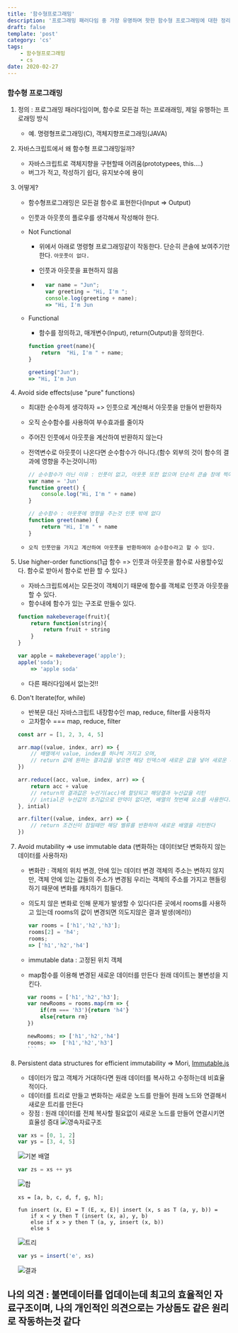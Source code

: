 ```yaml
---
title: '함수형프로그래밍'
description: '프로그래밍 패러다임 중 가장 유명하며 핫한 함수형 프로그래밍에 대한 정리'
draft: false
template: 'post'
category: 'cs'
tags:
    - 함수형프로그래밍
    - cs
date: 2020-02-27
---
```


### 함수형 프로그래밍

1. 정의 : 프로그래밍 패러다임이며, 함수로 모든걸 하는 프로래래밍, 제일 유행하는 프로래밍 방식
    - 예. 명령형프로그래밍(C), 객체지향프로그래밍(JAVA)
2. 자바스크립트에서 왜 함수형 프로그래밍일까?
    - 자바스크립트로 객체지향을 구현할때 어려움(prototypees, this....)
    - 버그가 적고, 작성하기 쉽다, 유지보수에 용이
3. 어떻게?

    - 함수형프로그래밍은 모든걸 함수로 표현한다(Input => Output)
    - 인풋과 아웃풋의 플로우를 생각해서 작성해야 한다.
    - Not Functional

        - 위에서 아래로 명령형 프로그래밍같이 작동한다. 단순히 콘솔에 보여주기만 한다. `아웃풋이 없다.`
        - 인풋과 아웃풋을 표현하지 않음

        - ```js
            var name = "Jun";
            var greeting = "Hi, I'm ";
            console.log(greeting + name);
            => "Hi, I'm Jun
          ```

    - Functional

        - 함수를 정의하고, 매개변수(Input), return(Output)을 정의한다.

        ```js
        function greet(name){
            return  "Hi, I'm " + name;
        }

        greeting("Jun");
        => "Hi, I'm Jun
        ```

4. Avoid side effects(use "pure" functions)

    - 최대한 순수하게 생각하자 => 인풋으로 계산해서 아웃풋을 만들어 반환하자
    - 오직 순수함수를 사용하여 부수효과를 줄이자
    - 주어진 인풋에서 아웃풋을 계산하여 반환하지 않는다
    - 전역변수로 아웃풋이 나온다면 순수함수가 아니다.(함수 외부의 것이 함수의 결과에 영향을 주는것이니까)

        ```js
        // 순수함수가 아닌 이유 : 인풋이 없고, 아웃풋 또한 없으며 단순히 콘솔 창에 찍어주는것만 한다.
        var name = 'Jun'
        function greet() {
            console.log("Hi, I'm " + name)
        }

        // 순수함수 : 아웃풋에 영향을 주는것 인풋 밖에 없다
        function greet(name) {
            return "Hi, I'm " + name
        }
        ```

    - `오직 인풋만을 가지고 계산하여 아웃풋을 반환하여야 순수함수라고 할 수 있다.`

5. Use higher-order functions(1급 함수 => 인풋과 아웃풋을 함수로 사용할수있다. 함수로 받아서 함수로 반환 할 수 있다.)

    - 자바스크립트에서는 모든것이 객체이기 때문에 함수를 객체로 인풋과 아웃풋을 할 수 있다.
    - 함수내에 함수가 있는 구조로 만들수 있다.

    ```js
    function makebeverage(fruit){
        return function(string){
            return fruit + string
        }
    }

    var apple = makebeverage('apple');
    apple('soda');
        => 'apple soda'
    ```

    - 다른 패러다임에서 없는것!!

6. Don't Iterate(for, while)

    - 반복문 대신 자바스크립트 내장함수인 map, reduce, filter를 사용하자
    - 고차함수 === map, reduce, filter

    ```js
    const arr = [1, 2, 3, 4, 5]

    arr.map((value, index, arr) => {
        // 배열에서 value, index를 하나씩 가지고 오며,
        // return 값에 원하는 결과값을 넣으면 해당 인덱스에 새로운 값을 넣어 새로운 배열을 리턴한다.
    })

    arr.reduce((acc, value, index, arr) => {
        return acc + value
        // return의 결과값은 누산기(acc)에 할당되고 해당결과 누산값을 리턴
        // intial은 누산값의 초기값으로 만약이 없다면, 배열의 첫번째 요소를 사용한다.
    }, intial)

    arr.filter((value, index, arr) => {
        // return 조건신이 참일때만 해당 벨류를 반환하여 새로운 배열을 리턴한다
    })
    ```

7. Avoid mutability => use immutable data (변화하는 데이터보단 변화하지 않는 데이터를 사용하자)

    - 변화란 : 객체의 위치 변경, 안에 있는 데이터 변경 객체의 주소는 변하지 않지만, 객체 안에 있는 값들의 주소가 변경됨
      우리는 객체의 주소를 가지고 핸들링 하기 때문에 변화를 캐치하기 힘들다.
    - 의도치 않은 변화로 인해 문제가 발생할 수 있다(다른 곳에서 rooms를 사용하고 있는데 rooms의 값이 변경되면 의도지않은 결과 발생(에러))

        ```js
        var rooms = ['h1','h2','h3'];
        rooms[2] = 'h4';
        rooms;
        => ['h1','h2','h4']
        ```

    - immutable data : 고정된 위치 객체
    - map함수를 이용해 변경된 새로운 데이터를 만든다 원래 데이트는 불변성을 지킨다.

    ````js
       var rooms = ['h1','h2','h3'];
       var newRooms = rooms.map(rm => {
           if(rm === 'h3'){return 'h4'}
           else{return rm}
       })

       newRooms; => ['h1','h2','h4']
       rooms; =>  ['h1','h2','h3']
       ```
    ````

8. Persistent data structures for efficient immutability => Mori, [Immutable.js](https://immutable-js.github.io/immutable-js/)

    - 데이터가 많고 객체가 거대하다면 원래 데이터를 복사하고 수정하는데 비효율적이다.
    - 데이터를 트리로 만들고 변화하는 새로운 노드를 만들어 원래 노드와 연결해서 새로운 트리를 만든다
    - 장점 : 원래 데이터를 전체 복사할 필요없이 새로운 노드를 만들어 연결시키면 효율성 증대
      ![영속자료구조](https://cdn.auth0.com/blog/immutablejs/linkedlist.png)

    ```js
    var xs = [0, 1, 2]
    var ys = [3, 4, 5]
    ```

    ![기본 배열](https://upload.wikimedia.org/wikipedia/commons/thumb/9/98/Purely_functional_list_before.svg/336px-Purely_functional_list_before.svg.png)

    ```js
    var zs = xs ++ ys
    ```

    ![합](https://upload.wikimedia.org/wikipedia/commons/thumb/2/2e/Purely_functional_list_after.svg/516px-Purely_functional_list_after.svg.png)

    ```
    xs = [a, b, c, d, f, g, h];

    fun insert (x, E) = T (E, x, E)| insert (x, s as T (a, y, b)) =
        if x < y then T (insert (x, a), y, b)
        else if x > y then T (a, y, insert (x, b))
        else s
    ```

    ![트리](https://upload.wikimedia.org/wikipedia/commons/thumb/9/9c/Purely_functional_tree_before.svg/696px-Purely_functional_tree_before.svg.png)

    ```js
    var ys = insert('e', xs)
    ```

    ![결과](https://upload.wikimedia.org/wikipedia/commons/thumb/5/56/Purely_functional_tree_after.svg/876px-Purely_functional_tree_after.svg.png)

## 나의 의견 : 불면데이터를 업데이는데 최고의 효율적인 자료구조이며, 나의 개인적인 의견으로는 가상돔도 같은 원리로 작동하는것 같다
